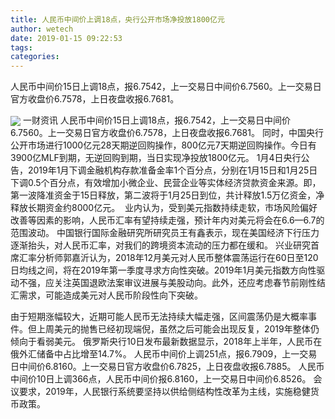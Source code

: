 ```yaml
---
title: 人民币中间价上调18点，央行公开市场净投放1800亿元
author: wetech
date: 2019-01-15 09:22:53
tags: 
categories: 
---
```

人民币中间价15日上调18点，报6.7542，上一交易日中间价6.7560。上一交易日官方收盘价6.7578，上日夜盘收报6.7681。
<!-- more -->
<img align="center" border="0" src="https://imgcdn.yicai.com/uppics/images/2019/01/e48aba158cb33331ccacac180d26c915.jpg" />
一财资讯
人民币中间价15日上调18点，报6.7542，上一交易日中间价6.7560。上一交易日官方收盘价6.7578，上日夜盘收报6.7681。
同时，中国央行公开市场进行1000亿元28天期逆回购操作，800亿元7天期逆回购操作。今日有3900亿MLF到期，无逆回购到期，当日实现净投放1800亿元。
1月4日央行公告，2019年1月下调金融机构存款准备金率1个百分点，分别在1月15日和1月25日下调0.5个百分点，有效增加小微企业、民营企业等实体经济贷款资金来源。即，第一波降准资金于15日释放，第二波将于1月25日到位，共计释放1.5万亿资金，净释放长期资金约8000亿元。 
业内认为，受到美元指数持续走软，市场风险偏好改善等因素的影响，人民币汇率有望持续走强，预计年内对美元将会在6.6—6.7的范围波动。
中国银行国际金融研究所研究员王有鑫表示，现在美国经济下行压力逐渐抬头，对人民币汇率，对我们的跨境资本流动的压力都在缓和。
兴业研究首席汇率分析师郭嘉沂认为，2018年12月美元对人民币整体震荡运行在60日至120日均线之间，将在2019年第一季度寻求方向性突破。2019年1月美元指数方向性驱动不强，应关注英国退欧法案审议进展与美股动向。此外，还应考虑春节前刚性结汇需求，可能造成美元对人民币阶段性向下突破。
 
 
由于短期涨幅较大，近期可能人民币无法持续大幅走强，区间震荡仍是大概率事件。但上周美元的抛售已经初现端倪，虽然之后可能会出现反复，2019年整体仍倾向于看弱美元。
俄罗斯央行10日发布最新数据显示，2018年上半年，人民币在俄外汇储备中占比增至14.7%。
人民币中间价上调251点，报6.7909，上一交易日中间价6.8160。上一交易日官方收盘价6.7825，上日夜盘收报6.7885。
人民币中间价10日上调366点，人民币中间价报6.8160，上一交易日中间价6.8526。
会议要求，2019年，人民银行系统要坚持以供给侧结构性改革为主线，实施稳健货币政策。
